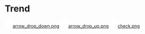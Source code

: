 # Trend

<tr><td><img src="baseline_trending_down_white_48dp.png" height="25" /></td><td><a href="baseline_trending_down_white_48dp.png" target="_blank">arrow_drop_down.png</a></td></tr>
<tr><td><img src="baseline_trending_flat_white_48dp.png" height="25" /></td><td><a href="baseline_trending_flat_white_48dp.png" target="_blank">arrow_drop_up.png</a></td></tr>
<tr><td><img src="baseline_trending_up_white_48dp.png" height="25" /></td><td><a href="baseline_trending_up_white_48dp.png="_blank">check.png</a></td></tr>
